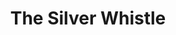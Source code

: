 ---
title: The Silver Whistle
year: 1950
opening_date: 1950-05-19
closing_date: 1950-05-27
layout: productions
image:
image_caption:
image_credit:
playbill: 
category: 
Theatre: Theatre Jacksonville
Venue: Little Theatre
cast:
  Detective Shay: Jack Harrell
  Emmet: E.L. Patton, Jr.
  Miss Hoadley: Edna Spindel
  Miss Tripp: Suzanne Pallister
  Mr. Beebe: Don Heebner
  Mr. Cherry: Richard Kaszner
  Mrs. Gross: Carolina Rawls
  Mrs. Hanmer: Jean Heebner
  Mrs. Sampler: Peggy Gift
  Oliver T. Erwenter: Paul Geisenhof
  Reverend Watson: James W. Reed
  The Bishop: Ray Winstead
crew:
  Director: Paul E. Geisenhof
  Light Controls: Natalie Clarke
  Make-up Assistant:
    - Jocelyn Brown
    - Eula Mae Snow
    - Helen List
    - Grace Miles
    - Cornelia Sheftall
    - Jewell Slappey
    - Laurel Barton
    - Barbara Bassett
    - Jay Harder
    - Franklin Adams
    - Hobson Blackmon
  Make-up Chairman: Jane Porter
  Properties Chairman: Margaret Lafferty
  Property Assistant: 
    - Edith Price
    - Vonnie Patton
  Scene construction:
    - Larry Zell
    - Bill Gibbs
    - Lee Schultz
    - Carl Fleming
    - Phyllis Fleming
    - L.J. Gift
    - Jim White
    - Dave Salter
    - Byron Parker
    - Natalie Clarke
    - Maudie LeBrun
  Set and Lighting Design: Duke LeBrun
  Set Art Work: Jim White
  Stage Manager:
    - Sue Miller
    - L.J. Gift
  Theatre-front Posters: Jim White
  Wardrobe Assistant:
    - Doris Leonard
    - June Stoy
    - Polly Clendenning
    - Karen O'Shaughnessy
    - Su Hawkins
  Wardrobe Coordinator: Jewett Ashley
orchestra:
external_links:
---
